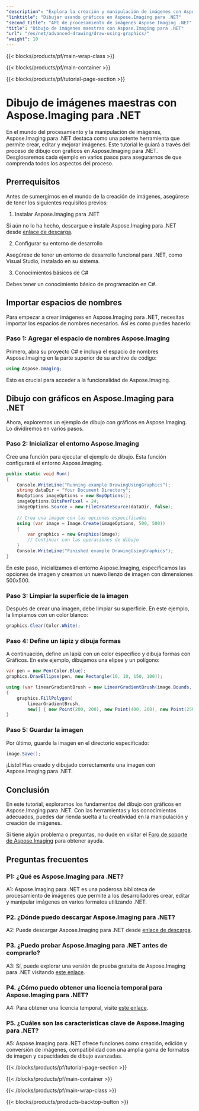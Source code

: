 ```yaml
---
"description": "Explora la creación y manipulación de imágenes con Aspose.Imaging para .NET. Aprende a dibujar y editar imágenes en C# fácilmente."
"linktitle": "Dibujar usando gráficos en Aspose.Imaging para .NET"
"second_title": "API de procesamiento de imágenes Aspose.Imaging .NET"
"title": "Dibujo de imágenes maestras con Aspose.Imaging para .NET"
"url": "/es/net/advanced-drawing/draw-using-graphics/"
"weight": 10
---
```


{{< blocks/products/pf/main-wrap-class >}}

{{< blocks/products/pf/main-container >}}

{{< blocks/products/pf/tutorial-page-section >}}

# Dibujo de imágenes maestras con Aspose.Imaging para .NET

En el mundo del procesamiento y la manipulación de imágenes, Aspose.Imaging para .NET destaca como una potente herramienta que permite crear, editar y mejorar imágenes. Este tutorial le guiará a través del proceso de dibujo con gráficos en Aspose.Imaging para .NET. Desglosaremos cada ejemplo en varios pasos para asegurarnos de que comprenda todos los aspectos del proceso.

## Prerrequisitos

Antes de sumergirnos en el mundo de la creación de imágenes, asegúrese de tener los siguientes requisitos previos:

1. Instalar Aspose.Imaging para .NET

Si aún no lo ha hecho, descargue e instale Aspose.Imaging para .NET desde [enlace de descarga](https://releases.aspose.com/imaging/net/).

2. Configurar su entorno de desarrollo

Asegúrese de tener un entorno de desarrollo funcional para .NET, como Visual Studio, instalado en su sistema.

3. Conocimientos básicos de C#

Debes tener un conocimiento básico de programación en C#.

## Importar espacios de nombres

Para empezar a crear imágenes en Aspose.Imaging para .NET, necesitas importar los espacios de nombres necesarios. Así es como puedes hacerlo:

### Paso 1: Agregar el espacio de nombres Aspose.Imaging

Primero, abra su proyecto C# e incluya el espacio de nombres Aspose.Imaging en la parte superior de su archivo de código:

```csharp
using Aspose.Imaging;
```

Esto es crucial para acceder a la funcionalidad de Aspose.Imaging.

## Dibujo con gráficos en Aspose.Imaging para .NET

Ahora, exploremos un ejemplo de dibujo con gráficos en Aspose.Imaging. Lo dividiremos en varios pasos.

### Paso 2: Inicializar el entorno Aspose.Imaging

Cree una función para ejecutar el ejemplo de dibujo. Esta función configurará el entorno Aspose.Imaging.

```csharp
public static void Run()
{
    Console.WriteLine("Running example DrawingUsingGraphics");
    string dataDir = "Your Document Directory";
    BmpOptions imageOptions = new BmpOptions();
    imageOptions.BitsPerPixel = 24;
    imageOptions.Source = new FileCreateSource(dataDir, false);
    
    // Crea una imagen con las opciones especificadas
    using (var image = Image.Create(imageOptions, 500, 500))
    {
        var graphics = new Graphics(image);
        // Continuar con las operaciones de dibujo
    }
    Console.WriteLine("Finished example DrawingUsingGraphics");
}
```

En este paso, inicializamos el entorno Aspose.Imaging, especificamos las opciones de imagen y creamos un nuevo lienzo de imagen con dimensiones 500x500.

### Paso 3: Limpiar la superficie de la imagen

Después de crear una imagen, debe limpiar su superficie. En este ejemplo, la limpiamos con un color blanco:

```csharp
graphics.Clear(Color.White);
```

### Paso 4: Define un lápiz y dibuja formas

A continuación, define un lápiz con un color específico y dibuja formas con Gráficos. En este ejemplo, dibujamos una elipse y un polígono:

```csharp
var pen = new Pen(Color.Blue);
graphics.DrawEllipse(pen, new Rectangle(10, 10, 150, 100));

using (var linearGradientBrush = new LinearGradientBrush(image.Bounds, Color.Red, Color.White, 45f))
{
    graphics.FillPolygon(
        linearGradientBrush,
        new[] { new Point(200, 200), new Point(400, 200), new Point(250, 350) });
}
```

### Paso 5: Guardar la imagen

Por último, guarde la imagen en el directorio especificado:

```csharp
image.Save();
```

¡Listo! Has creado y dibujado correctamente una imagen con Aspose.Imaging para .NET.

## Conclusión

En este tutorial, exploramos los fundamentos del dibujo con gráficos en Aspose.Imaging para .NET. Con las herramientas y los conocimientos adecuados, puedes dar rienda suelta a tu creatividad en la manipulación y creación de imágenes.

Si tiene algún problema o preguntas, no dude en visitar el [Foro de soporte de Aspose.Imaging](https://forum.aspose.com/) para obtener ayuda.

## Preguntas frecuentes

### P1: ¿Qué es Aspose.Imaging para .NET?

A1: Aspose.Imaging para .NET es una poderosa biblioteca de procesamiento de imágenes que permite a los desarrolladores crear, editar y manipular imágenes en varios formatos utilizando .NET.

### P2. ¿Dónde puedo descargar Aspose.Imaging para .NET?

A2: Puede descargar Aspose.Imaging para .NET desde [enlace de descarga](https://releases.aspose.com/imaging/net/).

### P3. ¿Puedo probar Aspose.Imaging para .NET antes de comprarlo?

A3: Sí, puede explorar una versión de prueba gratuita de Aspose.Imaging para .NET visitando [este enlace](https://releases.aspose.com/).

### P4. ¿Cómo puedo obtener una licencia temporal para Aspose.Imaging para .NET?

A4: Para obtener una licencia temporal, visite [este enlace](https://purchase.aspose.com/temporary-license/).

### P5. ¿Cuáles son las características clave de Aspose.Imaging para .NET?

A5: Aspose.Imaging para .NET ofrece funciones como creación, edición y conversión de imágenes, compatibilidad con una amplia gama de formatos de imagen y capacidades de dibujo avanzadas.

{{< /blocks/products/pf/tutorial-page-section >}}

{{< /blocks/products/pf/main-container >}}

{{< /blocks/products/pf/main-wrap-class >}}

{{< blocks/products/products-backtop-button >}}